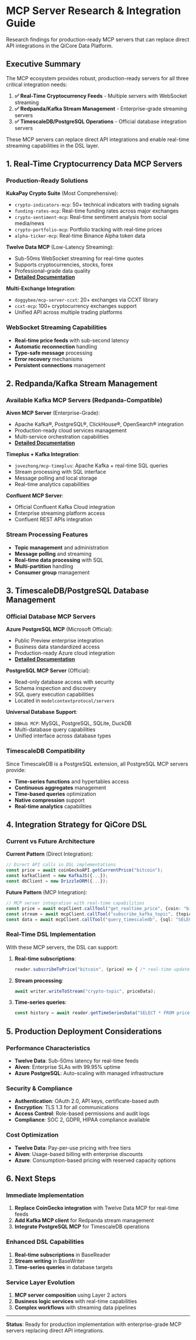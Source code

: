 # MCP Server Research & Integration Guide

Research findings for production-ready MCP servers that can replace direct API integrations in the QiCore Data Platform.

## Executive Summary

The MCP ecosystem provides robust, production-ready servers for all three critical integration needs:

1. **✅ Real-Time Cryptocurrency Feeds** - Multiple servers with WebSocket streaming
2. **✅ Redpanda/Kafka Stream Management** - Enterprise-grade streaming servers  
3. **✅ TimescaleDB/PostgreSQL Operations** - Official database integration servers

These MCP servers can replace direct API integrations and enable real-time streaming capabilities in the DSL layer.

## 1. Real-Time Cryptocurrency Data MCP Servers

### Production-Ready Solutions

**KukaPay Crypto Suite** (Most Comprehensive):
- `crypto-indicators-mcp`: 50+ technical indicators with trading signals
- `funding-rates-mcp`: Real-time funding rates across major exchanges
- `crypto-sentiment-mcp`: Real-time sentiment analysis from social media/news
- `crypto-portfolio-mcp`: Portfolio tracking with real-time prices
- `alpha-ticker-mcp`: Real-time Binance Alpha token data

**Twelve Data MCP** (Low-Latency Streaming):
- Sub-50ms WebSocket streaming for real-time quotes
- Supports cryptocurrencies, stocks, forex
- Professional-grade data quality
- **[Detailed Documentation](./twelve-data-mcp.md)**

**Multi-Exchange Integration**:
- `doggybee/mcp-server-ccxt`: 20+ exchanges via CCXT library
- `ccxt-mcp`: 100+ cryptocurrency exchanges support
- Unified API across multiple trading platforms

### WebSocket Streaming Capabilities

- **Real-time price feeds** with sub-second latency
- **Automatic reconnection** handling
- **Type-safe message** processing
- **Error recovery** mechanisms
- **Persistent connections** management

## 2. Redpanda/Kafka Stream Management

### Available Kafka MCP Servers (Redpanda-Compatible)

**Aiven MCP Server** (Enterprise-Grade):
- Apache Kafka®, PostgreSQL®, ClickHouse®, OpenSearch® integration
- Production-ready cloud services management
- Multi-service orchestration capabilities
- **[Detailed Documentation](./aiven-mcp-server.md)**

**Timeplus + Kafka Integration**:
- `jovezhong/mcp-timeplus`: Apache Kafka + real-time SQL queries
- Stream processing with SQL interface
- Message polling and local storage
- Real-time analytics capabilities

**Confluent MCP Server**:
- Official Confluent Kafka Cloud integration
- Enterprise streaming platform access
- Confluent REST APIs integration

### Stream Processing Features

- **Topic management** and administration
- **Message polling** and streaming
- **Real-time data processing** with SQL
- **Multi-partition** handling
- **Consumer group** management

## 3. TimescaleDB/PostgreSQL Database Management

### Official Database MCP Servers

**Azure PostgreSQL MCP** (Microsoft Official):
- Public Preview enterprise integration
- Business data standardized access
- Production-ready Azure cloud integration  
- **[Detailed Documentation](./azure-postgresql-mcp.md)**

**PostgreSQL MCP Server** (Official):
- Read-only database access with security
- Schema inspection and discovery
- SQL query execution capabilities
- Located in `modelcontextprotocol/servers`

**Universal Database Support**:
- `DBHub MCP`: MySQL, PostgreSQL, SQLite, DuckDB
- Multi-database query capabilities
- Unified interface across database types

### TimescaleDB Compatibility

Since TimescaleDB is a PostgreSQL extension, all PostgreSQL MCP servers provide:
- **Time-series functions** and hypertables access
- **Continuous aggregates** management
- **Time-based queries** optimization
- **Native compression** support
- **Real-time analytics** capabilities

## 4. Integration Strategy for QiCore DSL

### Current vs Future Architecture

**Current Pattern** (Direct Integration):
```typescript
// Direct API calls in DSL implementations
const price = await coinGeckoAPI.getCurrentPrice("bitcoin");
const kafkaClient = new KafkaJS({...});
const dbClient = new DrizzleORM({...});
```

**Future Pattern** (MCP Integration):
```typescript
// MCP server integration with real-time capabilities
const price = await mcpClient.callTool("get_realtime_price", {coin: "bitcoin"});
const stream = await mcpClient.callTool("subscribe_kafka_topic", {topic: "crypto-prices"});
const data = await mcpClient.callTool("query_timescaledb", {sql: "SELECT * FROM prices"});
```

### Real-Time DSL Implementation

With these MCP servers, the DSL can support:

1. **Real-time subscriptions**:
   ```typescript
   reader.subscribeToPrice("bitcoin", (price) => { /* real-time updates */ });
   ```

2. **Stream processing**:
   ```typescript
   await writer.writeToStream("crypto-topic", priceData);
   ```

3. **Time-series queries**:
   ```typescript
   const history = await reader.getTimeSeriesData("SELECT * FROM prices WHERE time > NOW() - INTERVAL '1 hour'");
   ```

## 5. Production Deployment Considerations

### Performance Characteristics

- **Twelve Data**: Sub-50ms latency for real-time feeds
- **Aiven**: Enterprise SLAs with 99.95% uptime
- **Azure PostgreSQL**: Auto-scaling with managed infrastructure

### Security & Compliance

- **Authentication**: OAuth 2.0, API keys, certificate-based auth
- **Encryption**: TLS 1.3 for all communications
- **Access Control**: Role-based permissions and audit logs
- **Compliance**: SOC 2, GDPR, HIPAA compliance available

### Cost Optimization

- **Twelve Data**: Pay-per-use pricing with free tiers
- **Aiven**: Usage-based billing with enterprise discounts
- **Azure**: Consumption-based pricing with reserved capacity options

## 6. Next Steps

### Immediate Implementation

1. **Replace CoinGecko integration** with Twelve Data MCP for real-time feeds
2. **Add Kafka MCP client** for Redpanda stream management  
3. **Integrate PostgreSQL MCP** for TimescaleDB operations

### Enhanced DSL Capabilities

1. **Real-time subscriptions** in BaseReader
2. **Stream writing** in BaseWriter
3. **Time-series queries** in database targets

### Service Layer Evolution

1. **MCP server composition** using Layer 2 actors
2. **Business logic services** with real-time capabilities
3. **Complex workflows** with streaming data pipelines

---

**Status**: Ready for production implementation with enterprise-grade MCP servers replacing direct API integrations.
